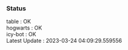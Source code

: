 ### Status


table : OK  
hogwarts : OK  
icy-bot : OK  
Latest Update : 2023-03-24 04:09:29.559556

